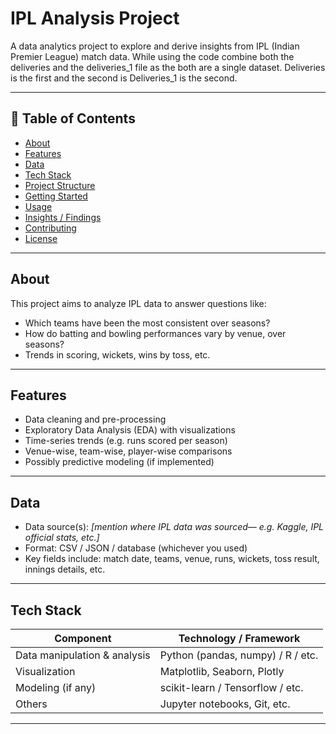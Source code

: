 # IPL Analysis Project

A data analytics project to explore and derive insights from IPL (Indian Premier League) match data. While using the code combine both 
the deliveries and the deliveries_1 file as the both are a single dataset. Deliveries is the first and the second is Deliveries_1 is the second.

---

## 📁 Table of Contents

- [About](#about)  
- [Features](#features)  
- [Data](#data)  
- [Tech Stack](#tech-stack)  
- [Project Structure](#project-structure)  
- [Getting Started](#getting-started)  
- [Usage](#usage)  
- [Insights / Findings](#insights--findings)  
- [Contributing](#contributing)  
- [License](#license)  

---

## About

This project aims to analyze IPL data to answer questions like:

- Which teams have been the most consistent over seasons?  
- How do batting and bowling performances vary by venue, over seasons?  
- Trends in scoring, wickets, wins by toss, etc.  

---

## Features

- Data cleaning and pre-processing  
- Exploratory Data Analysis (EDA) with visualizations  
- Time-series trends (e.g. runs scored per season)  
- Venue-wise, team-wise, player-wise comparisons  
- Possibly predictive modeling (if implemented)  

---

## Data

- Data source(s): *[mention where IPL data was sourced— e.g. Kaggle, IPL official stats, etc.]*  
- Format: CSV / JSON / database (whichever you used)  
- Key fields include: match date, teams, venue, runs, wickets, toss result, innings details, etc.  

---

## Tech Stack

| Component | Technology / Framework |
|-----------|-------------------------|
| Data manipulation & analysis | Python (pandas, numpy) / R / etc. |
| Visualization | Matplotlib, Seaborn, Plotly | etc. |
| Modeling (if any) | scikit-learn / Tensorflow / etc. |
| Others | Jupyter notebooks, Git, etc. |

---
